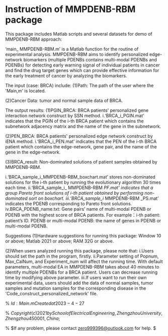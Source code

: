 # Instruction of MMPDENB-RBM package

This package includes Matlab scripts and several datasets for demo of MMPDENB-RBM approach:

‘main_ MMPDENB-RBM.m’ is a Matlab function for the routine of experimental analysis. MMPDENB-RBM aims to identify personalized edge-network biomarkers (multiple PDENBs contains multi-modal PDENBs and PDENBs) for detecting early warning signal of individual patients in cancer and find the drug target genes which can provide effective information for the early treatment of cancer by analyzing the biomarkers.

The input (case: BRCA) include:
(1)Path: The path of the user where the 'Main,m' is located.

(2)Cancer Data: tumor and normal sample data of BRCA.

The output results:
(1)PGIN_BRCA: BRCA patients' personalized gene interaction network construct by SSN method.
i.‘BRCA_i_PGIN.mat’ indicates that the PGIN of the i-th BRCA patient which contains the subnetwork adjacency matrix and the name of the gene in the subnetwork.

(2)PEN_BRCA: BRCA patients' personalized edge network construct by iENA method.
i.‘BRCA_i_PEN.mat’ indicates that the PEN of the i-th BRCA patient which contains the edge-network, gene pair, and the name of the gene in the edge-network.

(3)BRCA_result: Non-dominated solutions of patient samples obtained by MMPDENB-RBM.

i.‘BRCA_sample_i_MMPDENB-RBM_boxchart.mat’ stores non-dominated solutions for the i-th patient by running the evolutionary algorithm 30 times each time.
ii.‘BRCA_sample_i_ MMPDENB-RBM _PF.mat’ indicates that a group Pareto front solutions of i-th patient obtained by performing non-dominated sort on boxchart.
iii.‘BRCA_sample_i_ MMPDENB-RBM _PS.mat’ indicates the PDENB corresponding to Pareto front solutions.
iv.BRCA_PDENB_name.txt: Gene pairs’ name of multi-modal PDENB or PDENB with the highest score  of BRCA patients. For example：i-th patient: patient’s ID. PDENB or multi-modal PDENB: the name of genes in PDENB or multi-modal PDENB.

Suggestions
(1)Hardware suggestions for running this package: Window 10 or above; Matlab 2021 or above; RAM 32G or above.

(2)When users analyzed running this package, please note that:
i.Users should set the path in the program, firstly.
ii.Parameter setting of Popnum, Max_CalNum, and Experiment_num will affect the running time. With default parameters, multi-modal EA in MMPDENB-RBM takes about 40 minutes to identify multiple PDENBs for a BRCA patient. Users can decrease running time by modifying above parameter.
iii.If users want to run their own experimental data, users should add the data of normal samples, tumor samples and mutation samples for the corresponding disease in the 'Code_construct_personalized_network' file.

%    $Id: Main.m Created at 2023-4-27$ 

%   $Copyright (c) 2021 by School of Electrical Engineering, Zhengzhou University, Zhengzhou 450001, China$;

%    $If any problem, please contact zero999396@outlook.com for help. $
